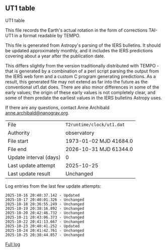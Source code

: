 
## UT1 table

UT1 table

This file records the Earth's actual rotation in the form of
corrections TAI-UT1 in a format readable by TEMPO.

This file is generated from Astropy's parsing of the IERS
bulletins. It should be updated approximately monthly, and it
includes the IERS predictions covering about a year after the
publication date.

This differs slightly from the version traditionally distributed
with TEMPO - that is generated by a combination of a perl script
parsing the output from the IERS web form and a custom C program
generating predictions. As a result, this generated file may not
extend as far into the future as the conventional ut1.dat does.
There are also minor differences in some of the early values; the
origin of these early values is not completely clear, and some of
them predate the earliest values in the IERS bulletins Astropy uses.

If there are any questions, contact Anne Archibald
<anne.archibald@nanograv.org>.

|     |     |
|:--- |:--- |
| File | `T2runtime/clock/ut1.dat` |
| Authority | observatory |
| File start | 1973-01-02 MJD 41684.0 |
| File end | 2026-10-31 MJD 61344.0 |
| Update interval (days) | 0 |
| Last update attempt | 2025-10-25 |
| Last update result | Unchanged |

Log entries from the last few update attempts:
```
2025-10-16 20:40:37.142 - Updated
2025-10-17 20:40:01.326 - Unchanged
2025-10-18 20:36:55.249 - Unchanged
2025-10-19 20:38:16.892 - Unchanged
2025-10-20 20:42:46.732 - Unchanged
2025-10-21 20:43:06.373 - Unchanged
2025-10-22 20:41:13.667 - Unchanged
2025-10-23 20:40:41.252 - Updated
2025-10-24 20:41:42.761 - Unchanged
2025-10-25 20:38:44.857 - Unchanged
```
[Full log](https://raw.githubusercontent.com/ipta/pulsar-clock-corrections/main/log/T2runtime/clock/ut1.dat.log)
